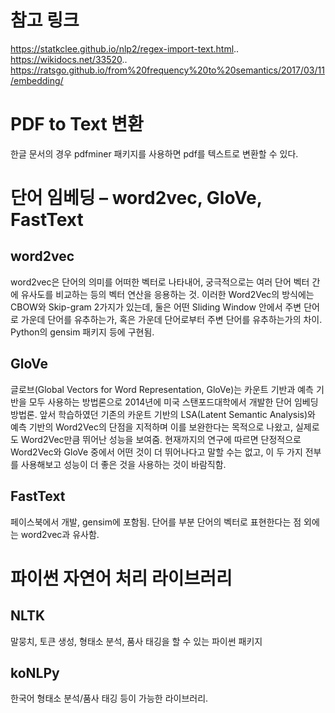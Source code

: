 # 참고 링크
https://statkclee.github.io/nlp2/regex-import-text.html..
https://wikidocs.net/33520..
https://ratsgo.github.io/from%20frequency%20to%20semantics/2017/03/11/embedding/

# PDF to Text 변환
한글 문서의 경우 pdfminer 패키지를 사용하면 pdf를 텍스트로 변환할 수 있다.

# 단어 임베딩 – word2vec, GloVe, FastText
## word2vec
word2vec은 단어의 의미를 어떠한 벡터로 나타내어, 궁극적으로는 여러 단어 벡터 간에 유사도를 비교하는 등의 벡터 연산을 응용하는 것. 이러한 Word2Vec의 방식에는 CBOW와 Skip-gram 2가지가 있는데, 둘은 어떤 Sliding Window 안에서 주변 단어로 가운데 단어를 유추하는가, 혹은 가운데 단어로부터 주변 단어를 유추하는가의 차이. Python의 gensim 패키지 등에 구현됨.
## GloVe
글로브(Global Vectors for Word Representation, GloVe)는 카운트 기반과 예측 기반을 모두 사용하는 방법론으로 2014년에 미국 스탠포드대학에서 개발한 단어 임베딩 방법론. 앞서 학습하였던 기존의 카운트 기반의 LSA(Latent Semantic Analysis)와 예측 기반의 Word2Vec의 단점을 지적하며 이를 보완한다는 목적으로 나왔고, 실제로도 Word2Vec만큼 뛰어난 성능을 보여줌. 현재까지의 연구에 따르면 단정적으로 Word2Vec와 GloVe 중에서 어떤 것이 더 뛰어나다고 말할 수는 없고, 이 두 가지 전부를 사용해보고 성능이 더 좋은 것을 사용하는 것이 바람직함.
## FastText
페이스북에서 개발, gensim에 포함됨. 단어를 부분 단어의 벡터로 표현한다는 점 외에는 word2vec과 유사함.

# 파이썬 자연어 처리 라이브러리
## NLTK
말뭉치, 토큰 생성, 형태소 분석, 품사 태깅을 할 수 있는 파이썬 패키지
## koNLPy
한국어 형태소 분석/품사 태깅 등이 가능한 라이브러리.